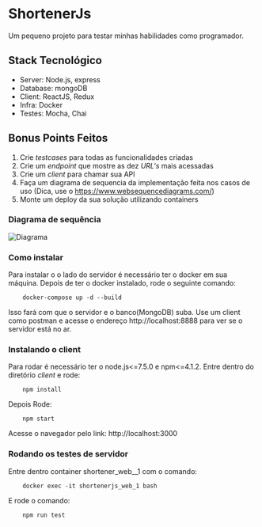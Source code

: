 # ShortenerJs
Um pequeno projeto para testar minhas habilidades como programador.

## Stack Tecnológico

- Server: Node.js, express
- Database: mongoDB
- Client: ReactJS, Redux
- Infra: Docker
- Testes: Mocha, Chai

## Bonus Points Feitos

1. Crie *testcases* para todas as funcionalidades criadas
2. Crie um *endpoint* que mostre as dez *URL's* mais acessadas 
3. Crie um *client* para chamar sua API
4. Faça um diagrama de sequencia da implementação feita nos casos de uso (Dica, use o https://www.websequencediagrams.com/)
5. Monte um deploy da sua solução utilizando containers 

### Diagrama de sequência

![Diagrama](http://i.imgur.com/VdhiWHN.png)

### Como instalar

Para instalar o o lado do servidor é necessário ter o docker em sua máquina.
Depois de ter o docker instalado, rode o seguinte comando:

```
    docker-compose up -d --build
```

Isso fará com que o servidor e o banco(MongoDB) suba.
Use um client como postman e acesse o endereço http://localhost:8888 para ver se o servidor está no ar.

### Instalando o client

Para rodar é necessário ter o node.js<=7.5.0 e npm<=4.1.2.
Entre dentro do diretório *client* e rode:

```
    npm install
```

Depois Rode:

```
    npm start
```

Acesse o navegador pelo link: http://localhost:3000

### Rodando os testes de servidor

Entre dentro container shortener_web__1 com o comando:

```
    docker exec -it shortenerjs_web_1 bash
```

E rode o comando:

```
    npm run test
```